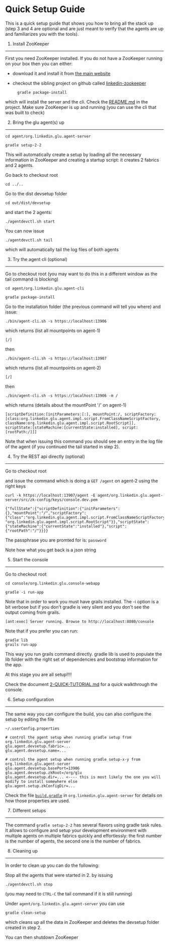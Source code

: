 Quick Setup Guide
=================
This is a quick setup guide that shows you how to bring all the stack up (step 3 and 4 are optional and are just meant to verify that the agents are up and familiarizes you with the tools).

1. Install ZooKeeper
--------------------
First you need ZooKeeper installed. If you do not have a ZooKeeper running on your box then you
can either:

* download it and install it from [the main website](http://hadoop.apache.org/zookeeper/)

* checkout the sibling project on github called [linkedin-zookeeper](https://github.com/linkedin/linkedin-zookeeper)

        gradle package-install

which will install the server and the cli. Check the [README.md](https://github.com/linkedin/linkedin-zookeeper/blob/master/README.md) in the project. Make sure ZooKeeper is up and running (you can use the cli that was built to check)

2. Bring the glu agent(s) up
----------------------------
    cd agent/org.linkedin.glu.agent-server

    gradle setup-2-2

This will automatically create a setup by loading all the necessary information in ZooKeeper and creating a startup script: it creates 2 fabrics and 2 agents.

Go back to checkout root

    cd ../..

Go to the dist devsetup folder

    cd out/dist/devsetup

and start the 2 agents:

    ./agentdevctl.sh start

You can now issue

    ./agentdevctl.sh tail

which will automatically tail the log files of both agents

3. Try the agent cli (optional)
-------------------------------
Go to checkout root (you may want to do this in a different window as the tail command is blocking)

    cd agent/org.linkedin.glu.agent-cli

    gradle package-install

Go to the installation folder (the previous command will tell you where) and issue:

    ./bin/agent-cli.sh -s https://localhost:13906
    
which returns (list all mountpoints on agent-1)

    [/]

then

    ./bin/agent-cli.sh -s https://localhost:13907

which returns (list all mountpoints on agent-2)

    [/]

then

    ./bin/agent-cli.sh -s https://localhost:13906 -m /

which returns (details about the mountPoint '/' on agent-1)

    [scriptDefinition:[initParameters:[:], mountPoint:/, scriptFactory:[class:org.linkedin.glu.agent.impl.script.FromClassNameScriptFactory, className:org.linkedin.glu.agent.impl.script.RootScript]], scriptState:[stateMachine:[currentState:installed], script:[rootPath:/]]]

Note that when issuing this command you should see an entry in the log file of the agent (if you
continued the tail started in step 2).

4. Try the REST api directly (optional)
---------------------------------------
Go to checkout root

and issue the command which is doing a `GET /agent` on agent-2 using the right keys

    curl -k https://localhost:13907/agent -E agent/org.linkedin.glu.agent-server/src/zk-config/keys/console.dev.pem

    {"fullState":{"scriptDefinition":{"initParameters":{},"mountPoint":"/","scriptFactory":    {"class":"org.linkedin.glu.agent.impl.script.FromClassNameScriptFactory","className":    "org.linkedin.glu.agent.impl.script.RootScript"}},"scriptState":{"stateMachine":{"currentState":"installed"},"script":{"rootPath":"/"}}}}

The passphrase you are promted for is: `password`

Note how what you get back is a json string

5. Start the console
--------------------
Go to checkout root

    cd console/org.linkedin.glu.console-webapp

    gradle -i run-app

Note that in order to work you must have grails installed. The -i option is a bit verbose but if you don't gradle is very silent and you don't see the output coming from grails.

    [ant:exec] Server running. Browse to http://localhost:8080/console

Note that if you prefer you can run:

    gradle lib
    grails run-app

This way you run grails command directly. gradle lib is used to populate the lib folder with the
right set of dependencies and bootstrap information for the app.

At this stage you are all setup!!!!

Check the document [2-QUICK-TUTORIAL.md](https://github.com/linkedin/glu/blob/master/2-QUICK-TUTORIAL.md) for a quick walkthrough the console.

6. Setup configuration
----------------------
The same way you can configure the build, you can also configure the setup by editing the file

    ~/.userConfig.properties

    # control the agent setup when running gradle setup from org.linkedin.glu.agent-server
    glu.agent.devsetup.fabric=...
    glu.agent.devsetup.name=...

    # control the agent setup when running gradle setup-x-y from org.linkedin.glu.agent-server
    glu.agent.devsetup.basePort=13906
    glu.agent.devsetup.zkRoot=/org/glu
    glu.agent.devsetup.dir=... <---- this is most likely the one you will modify to install somewhere else
    glu.agent.setup.zkConfigDir=...

Check the file [`build.gradle`](https://github.com/linkedin/glu/blob/master/agent/org.linkedin.glu.agent-server/build.gradle) in `org.linkedin.glu.agent-server` for details on how those properties
are used.

7. Different setups
-------------------
The command `gradle setup-2-2` has several flavors using gradle task rules. It allows to configure and setup your development environment with multiple agents on multiple fabrics quickly and effortlessly: the first number is the number of agents, the second one is the number of fabrics.

8. Cleaning up
--------------
In order to clean up you can do the following:

Stop all the agents that were started in 2. by issuing

    ./agentdevctl.sh stop

(you may need to `CTRL-C` the tail command if it is still running)

Under `agent/org.linkedin.glu.agent-server` you can use 

    gradle clean-setup

which cleans up all the data in ZooKeeper and deletes the devsetup folder created in step 2.

You can then shutdown ZooKeeper 
